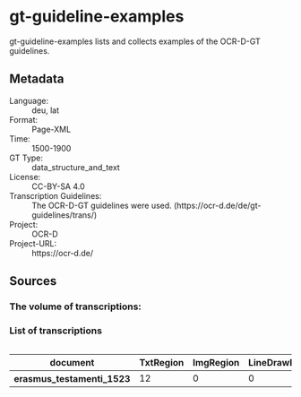 <div>
   <h1 id="title">gt-guideline-examples</h1>
   <p id="paragraph">gt-guideline-examples lists and collects examples of the OCR-D-GT guidelines.</p>
   <h2>Metadata</h2>
   <dl class="grid">
      <dt id="Language">Language:</dt>
      <dd>deu, lat</dd>
      <dt id="Format">Format:</dt>
      <dd>Page-XML</dd>
      <dt id="Time">Time:</dt>
      <dd>1500-1900</dd>
      <dt id="GTT">GT Type:</dt>
      <dd>data_structure_and_text</dd>
      <dt id="License">License:</dt>
      <dd>CC-BY-SA 4.0</dd>
      <dt id="Guidelines">Transcription Guidelines:</dt>
      <dd>The OCR-D-GT guidelines were used. (https://ocr-d.de/de/gt-guidelines/trans/)</dd>
      <dt id="Project">Project:</dt>
      <dd>OCR-D</dd>
      <dt id="Project-URL">Project-URL:</dt>
      <dd>https://ocr-d.de/</dd>
   </dl>
   <h2>Sources</h2>
   <h3>The volume of transcriptions:</h3>
   <div id="transcriptions">
      <h3>List of transcriptions</h3>
      <div>
         <table class="noStyle"/>
         <table id="table_id" class="display">
            <thead>
               <tr>
                  <th>document</th>
                  <th>TxtRegion</th>
                  <th>ImgRegion</th>
                  <th>LineDrawRegion</th>
                  <th>GraphRegion</th>
                  <th>TabRegion</th>
                  <th>ChartRegion</th>
                  <th>SepRegion</th>
                  <th>MathRegion</th>
                  <th>ChemRegion</th>
                  <th>MusicRegion</th>
                  <th>AdRegion</th>
                  <th>NoiseRegion</th>
                  <th>UnkownRegion</th>
                  <th>CustomRegion</th>
                  <th>TextLine</th>
                  <th>Page</th>
               </tr>
            </thead>
            <tbody>
               <tr>
                  <th>erasmus_testamenti_1523</th>
                  <td>12</td>
                  <td>0</td>
                  <td>0</td>
                  <td>0</td>
                  <td>0</td>
                  <td>0</td>
                  <td>0</td>
                  <td>0</td>
                  <td>0</td>
                  <td>0</td>
                  <td>0</td>
                  <td>0</td>
                  <td>0</td>
                  <td>0</td>
                  <td>100</td>
                  <td>2</td>
               </tr>
            </tbody>
         </table>
      </div>
   </div>
   <div id="extent">
      
   </div>
</div>
